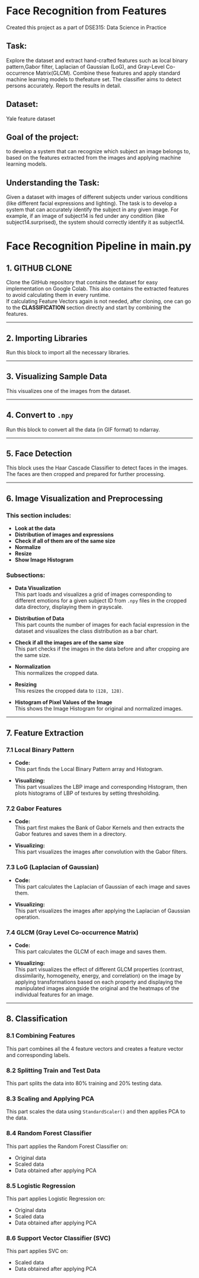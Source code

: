 # Face Recognition from Features

Created this project as a part of DSE315: Data Science in Practice

## Task:
 Explore the dataset and extract hand-crafted features such as local binary pattern,Gabor filter, Laplacian of Gaussian (LoG), and Gray-Level Co-occurrence Matrix(GLCM). Combine these features and apply standard machine learning models to thefeature set. The classifier aims to detect persons accurately. Report the results in detail.

 ## Dataset:
 Yale feature dataset

## Goal of the project:
to develop a system that can recognize which subject an image belongs to, based on the features extracted from the images and applying machine learning models.

## Understanding the Task:
Given a dataset with images of different subjects under various conditions (like different facial expressions and lighting). The task is to develop a system that can accurately identify the subject in any given image. For example, if an image of subject14 is fed under any condition (like subject14.surprised), the system should correctly identify it as subject14.

# Face Recognition Pipeline in main.py

## 1. GITHUB CLONE
Clone the GitHub repository that contains the dataset for easy implementation on Google Colab. This also contains the extracted features to avoid calculating them in every runtime.  
If calculating Feature Vectors again is not needed, after cloning, one can go to the **CLASSIFICATION** section directly and start by combining the features.

---

## 2. Importing Libraries
Run this block to import all the necessary libraries.

---

## 3. Visualizing Sample Data
This visualizes one of the images from the dataset.

---

## 4. Convert to `.npy`
Run this block to convert all the data (in GIF format) to ndarray.

---

## 5. Face Detection
This block uses the Haar Cascade Classifier to detect faces in the images. The faces are then cropped and prepared for further processing.

---

## 6. Image Visualization and Preprocessing

### This section includes:
- **Look at the data**
- **Distribution of images and expressions**
- **Check if all of them are of the same size**
- **Normalize**
- **Resize**
- **Show Image Histogram**

### Subsections:
- **Data Visualization**  
  This part loads and visualizes a grid of images corresponding to different emotions for a given subject ID from `.npy` files in the cropped data directory, displaying them in grayscale.

- **Distribution of Data**  
  This part counts the number of images for each facial expression in the dataset and visualizes the class distribution as a bar chart.

- **Check if all the images are of the same size**  
  This part checks if the images in the data before and after cropping are the same size.

- **Normalization**  
  This normalizes the cropped data.

- **Resizing**  
  This resizes the cropped data to `(128, 128)`.

- **Histogram of Pixel Values of the Image**  
  This shows the Image Histogram for original and normalized images.

---

## 7. Feature Extraction

### 7.1 Local Binary Pattern
- **Code:**  
  This part finds the Local Binary Pattern array and Histogram.  

- **Visualizing:**  
  This part visualizes the LBP image and corresponding Histogram, then plots histograms of LBP of textures by setting thresholding.

### 7.2 Gabor Features
- **Code:**  
  This part first makes the Bank of Gabor Kernels and then extracts the Gabor features and saves them in a directory.

- **Visualizing:**  
  This part visualizes the images after convolution with the Gabor filters.

### 7.3 LoG (Laplacian of Gaussian)
- **Code:**  
  This part calculates the Laplacian of Gaussian of each image and saves them.

- **Visualizing:**  
  This part visualizes the images after applying the Laplacian of Gaussian operation.

### 7.4 GLCM (Gray Level Co-occurrence Matrix)
- **Code:**  
  This part calculates the GLCM of each image and saves them.

- **Visualizing:**  
  This part visualizes the effect of different GLCM properties (contrast, dissimilarity,
 homogeneity, energy, and correlation) on the image by applying transformations based on
 each property and displaying the manipulated images alongside the original and the
 heatmaps of the individual features for an image.

---

## 8. Classification

### 8.1 Combining Features
This part combines all the 4 feature vectors and creates a feature vector and corresponding labels.

### 8.2 Splitting Train and Test Data
This part splits the data into 80% training and 20% testing data.

### 8.3 Scaling and Applying PCA
This part scales the data using `StandardScaler()` and then applies PCA to the data.

### 8.4 Random Forest Classifier
This part applies the Random Forest Classifier on:
- Original data
- Scaled data
- Data obtained after applying PCA

### 8.5 Logistic Regression
This part applies Logistic Regression on:
- Original data
- Scaled data
- Data obtained after applying PCA

### 8.6 Support Vector Classifier (SVC)
This part applies SVC on:
- Scaled data
- Data obtained after applying PCA

